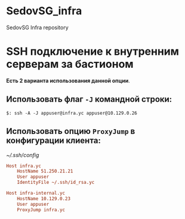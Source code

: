 # SedovSG_infra
SedovSG Infra repository

# SSH подключение к внутренним серверам за бастионом

**Есть 2 варианта использования данной опции**.

## Использовать флаг `-J` командной строки:

```$: ssh -A -J appuser@infra.yc appuser@10.129.0.26```

## Использовать опцию `ProxyJump` в конфигурации клиента:

*~/.ssh/config*

```ini
Host infra.yc
    HostName 51.250.21.21
    User appuser
    IdentityFile ~/.ssh/id_rsa.yc

Host infra-internal.yc
    HostName 10.129.0.23
    User appuser
    ProxyJump infra.yc
```

